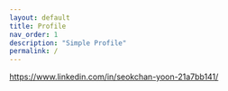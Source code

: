 ```yaml
---
layout: default
title: Profile
nav_order: 1
description: "Simple Profile"
permalink: /
---
```


https://www.linkedin.com/in/seokchan-yoon-21a7bb141/